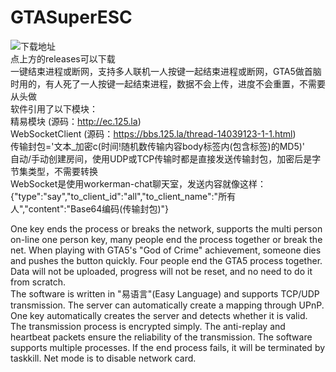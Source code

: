 # GTASuperESC
![下载地址](https://wgzeyu.github.io/GTASuperESC/img/releases.jpg)  
点上方的releases可以下载  
一键结束进程或断网，支持多人联机一人按键一起结束进程或断网，GTA5做首脑时用的，有人死了一人按键一起结束进程，数据不会上传，进度不会重置，不需要从头做  
软件引用了以下模块：  
精易模块 (源码：http://ec.125.la)  
WebSocketClient (源码：https://bbs.125.la/thread-14039123-1-1.html)  
传输封包='文本_加密c(<body><hash>时间!随机数</hash>传输内容</body><md5>body标签内(包含标签)的MD5</md5>)'  
自动/手动创建房间，使用UDP或TCP传输时都是直接发送传输封包，加密后是字节集类型，不需要转换  
WebSocket是使用workerman-chat聊天室，发送内容就像这样：  
{"type":"say","to_client_id":"all","to_client_name":"所有人","content":"Base64编码(传输封包)"}  
  
One key ends the process or breaks the network, supports the multi person on-line one person key, many people end the process together or break the net. When playing with GTA5's "God of Crime" achievement, someone dies and pushes the button quickly. Four people end the GTA5 process together. Data will not be uploaded, progress will not be reset, and no need to do it from scratch.  
The software is written in "易语言"(Easy Language) and supports TCP/UDP transmission. The server can automatically create a mapping through UPnP. One key automatically creates the server and detects whether it is valid. The transmission process is encrypted simply. The anti-replay and heartbeat packets ensure the reliability of the transmission. The software supports multiple processes. If the end process fails, it will be terminated by taskkill. Net mode is to disable network card.  

